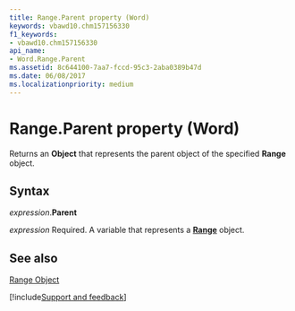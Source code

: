 ```yaml
---
title: Range.Parent property (Word)
keywords: vbawd10.chm157156330
f1_keywords:
- vbawd10.chm157156330
api_name:
- Word.Range.Parent
ms.assetid: 8c644100-7aa7-fccd-95c3-2aba0389b47d
ms.date: 06/08/2017
ms.localizationpriority: medium
---
```



# Range.Parent property (Word)

Returns an **Object** that represents the parent object of the specified **Range** object.


## Syntax

_expression_.**Parent**

_expression_ Required. A variable that represents a **[Range](Word.Range.md)** object.


## See also


[Range Object](Word.Range.md)

[!include[Support and feedback](~/includes/feedback-boilerplate.md)]